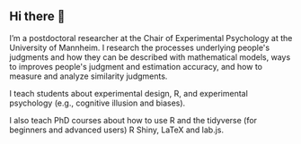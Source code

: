 ## Hi there 👋

I’m a postdoctoral researcher at the Chair of Experimental Psychology at the University of Mannheim. I research the processes underlying people's judgments and how they can be described with mathematical models, ways to improves people's judgment and estimation accuracy, and how to measure and analyze similarity judgments.

I teach students about experimental design, R, and experimental psychology (e.g., cognitive illusion and biases). 

I also teach PhD courses about how to use R and the tidyverse (for beginners and advanced users) R Shiny, LaTeX and lab.js. 

<!--
**dizyd/dizyd** is a ✨ _special_ ✨ repository because its `README.md` (this file) appears on your GitHub profile.

Here are some ideas to get you started:

- 🔭 I’m currently working on ...
- 🌱 I’m currently learning ...
- 👯 I’m looking to collaborate on ...
- 🤔 I’m looking for help with ...
- 💬 Ask me about ...
- 📫 How to reach me: ...
- 😄 Pronouns: ...
- ⚡ Fun fact: ...
-->
